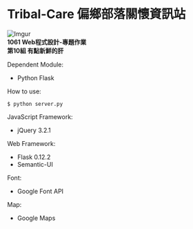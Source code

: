 # Tribal-Care 偏鄉部落關懷資訊站
![Imgur](http://i.imgur.com/sPStcMD.png)  
**1061 Web程式設計-專題作業**  
**第10組 有點新鮮的肝**  

Dependent Module:
- Python Flask

How to use:
```
$ python server.py
```

JavaScript Framework:
- jQuery 3.2.1

Web Framework:
- Flask 0.12.2
- Semantic-UI

Font:
- Google Font API

Map:
- Google Maps
